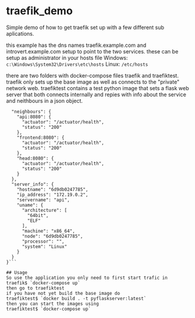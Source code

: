 # traefik_demo

Simple demo of how to get traefik set up with a few different sub aplications.

this example has the dns names traefik.example.com and introvert.example.com setup to point to the two services. these can be setup as administrator in your hosts file
Windows: `c:\Windows\System32\Drivers\etc\hosts`
Linux: `/etc/hosts`

there are two folders with docker-compose files
traefik and traefiktest.
traefik only sets up the base image as well as connects to the "private" network web.
traefiktest contains a test python image that sets a flask web server that both connects internally and repies with info about the service and neithbours in a json object.

```{
  "neighbours": {
    "api:8080": {
      "actuator": "/actuator/health",
      "status": "200"
    },
    "frontend:8080": {
      "actuator": "/actuator/health",
      "status": "200"
    },
    "head:8080": {
      "actuator": "/actuator/health",
      "status": "200"
    }
  },
  "server_info": {
    "hostname": "6d9db0247785",
    "ip_address": "172.19.0.2",
    "servername": "api",
    "uname": {
      "architecture": [
        "64bit",
        "ELF"
      ],
      "machine": "x86_64",
      "node": "6d9db0247785",
      "processor": "",
      "system": "Linux"
    }
  }
}```

## Usage
So use the application you only need to first start trafic in 
traefik$ `docker-compose up`
then go to traefiktest 
if you have not yet build the base image do
traefiktest$ `docker build . -t pyflaskserver:latest`
then you can start the images using 
traefiktest$ `docker-compose up`
